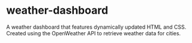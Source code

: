 # weather-dashboard
A weather dashboard that features dynamically updated HTML and CSS. Created using the OpenWeather API to retrieve weather data for cities. 

